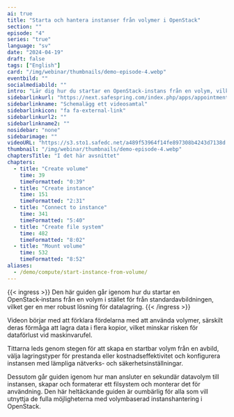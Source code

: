 ```yaml
---
ai: true
title: "Starta och hantera instanser från volymer i OpenStack"
section: ""
episode: "4"
series: "true"
language: "sv"
date: "2024-04-19"
draft: false
tags: ["English"]
card: "/img/webinar/thumbnails/demo-episode-4.webp"
eventbild: ""
socialmediabild: ""
intro: "Lär dig hur du startar en OpenStack-instans från en volym, vilket ger bättre dataresiliens och fler lagringsalternativ."
sidebarlinkurl: "https://next.safespring.com/index.php/apps/appointments/embed/VOZl8W1TrMMEFQ%3D%3D/form"
sidebarlinkname: "Schemalägg ett videosamtal"
sidebarlinkicon: "fa fa-external-link"
sidebarlinkurl2: ""
sidebarlinkname2: ""
nosidebar: "none"
sidebarimage: ""
videoURL: "https://s3.sto1.safedc.net/a489f53964f14fe897308b4243d7138d:processedvideos/safespring-demo-episode-4-start-instance-from-volume/master.m3u8"
thumbnail: "/img/webinar/thumbnails/demo-episode-4.webp"
chaptersTitle: "I det här avsnittet"
chapters:
  - title: "Create volume"
    time: 39
    timeFormatted: "0:39"
  - title: "Create instance"
    time: 151
    timeFormatted: "2:31"
  - title: "Connect to instance"
    time: 341
    timeFormatted: "5:40"
  - title: "Create file system"
    time: 482
    timeFormatted: "8:02"
  - title: "Mount volume"
    time: 532
    timeFormatted: "8:52"
aliases:
  - /demo/compute/start-instance-from-volume/
---
```


{{< ingress >}}
Den här guiden går igenom hur du startar en OpenStack‑instans från en volym i stället för från standardavbildningen, vilket ger en mer robust lösning för datalagring.
{{< /ingress >}}

Videon börjar med att förklara fördelarna med att använda volymer, särskilt deras förmåga att lagra data i flera kopior, vilket minskar risken för dataförlust vid maskinvarufel.

Tittarna leds genom stegen för att skapa en startbar volym från en avbild, välja lagringstyper för prestanda eller kostnadseffektivitet och konfigurera instansen med lämpliga nätverks- och säkerhetsinställningar.

Dessutom går guiden igenom hur man ansluter en sekundär datavolym till instansen, skapar och formaterar ett filsystem och monterar det för användning. Den här heltäckande guiden är oumbärlig för alla som vill utnyttja de fulla möjligheterna med volymbaserad instanshantering i OpenStack.
